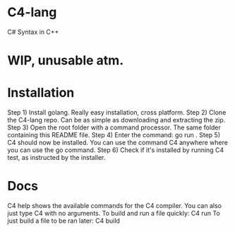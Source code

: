 # C4-lang
 C# Syntax in C++
 
# WIP, unusable atm.

# Installation
Step 1) Install golang. Really easy installation, cross platform.
Step 2) Clone the C4-lang repo. Can be as simple as downloading and extracting the zip.
Step 3) Open the root folder with a command processor. The same folder containing this README file.
Step 4) Enter the command: go run .
Step 5) C4 should now be installed. You can use the command C4 anywhere where you can use the go command.
Step 6) Check if it's installed by running C4 test, as instructed by the installer.

# Docs
C4 help shows the available commands for the C4 compiler. You can also just type C4 with no arguments.
To build and run a file quickly: C4 run <filename>
To just build a file to be ran later: C4 build <filename>